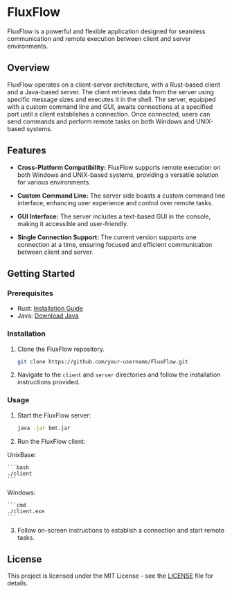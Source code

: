 # FluxFlow

FluxFlow is a powerful and flexible application designed for seamless communication and remote execution between client and server environments.

## Overview

FluxFlow operates on a client-server architecture, with a Rust-based client and a Java-based server. The client retrieves data from the server using specific message sizes and executes it in the shell. The server, equipped with a custom command line and GUI, awaits connections at a specified port until a client establishes a connection. Once connected, users can send commands and perform remote tasks on both Windows and UNIX-based systems.

## Features

- **Cross-Platform Compatibility:** FluxFlow supports remote execution on both Windows and UNIX-based systems, providing a versatile solution for various environments.

- **Custom Command Line:** The server side boasts a custom command line interface, enhancing user experience and control over remote tasks.

- **GUI Interface:** The server includes a text-based GUI in the console, making it accessible and user-friendly.

- **Single Connection Support:** The current version supports one connection at a time, ensuring focused and efficient communication between client and server.

## Getting Started

### Prerequisites

- Rust: [Installation Guide](https://www.rust-lang.org/tools/install)
- Java: [Download Java](https://www.oracle.com/java/technologies/javase-downloads.html)

### Installation

1. Clone the FluxFlow repository.

    ```bash
    git clone https://github.com/your-username/FluxFlow.git
    ```

2. Navigate to the `client` and `server` directories and follow the installation instructions provided.

### Usage

1. Start the FluxFlow server:

    ```bash
    java -jar bmt.jar
    ```

2. Run the FluxFlow client:

UnixBase:

    ```bash
    ./client
    ```
Windows:

    ```cmd
    ./client.exe
    ```


3. Follow on-screen instructions to establish a connection and start remote tasks.

## License

This project is licensed under the MIT License - see the [LICENSE](LICENSE) file for details.

